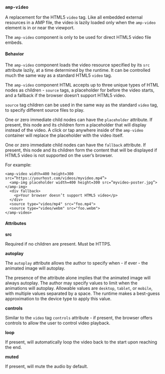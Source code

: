 <!---
Copyright 2015 The AMP HTML Authors. All Rights Reserved.

Licensed under the Apache License, Version 2.0 (the "License");
you may not use this file except in compliance with the License.
You may obtain a copy of the License at

      http://www.apache.org/licenses/LICENSE-2.0

Unless required by applicable law or agreed to in writing, software
distributed under the License is distributed on an "AS-IS" BASIS,
WITHOUT WARRANTIES OR CONDITIONS OF ANY KIND, either express or implied.
See the License for the specific language governing permissions and
limitations under the License.
-->

### <a name=”amp-video”></a> `amp-video`

A replacement for the HTML5 `video` tag. Like all embedded external resources in a AMP file, the video is lazily loaded only when the `amp-video` element is in or near the viewport.

The `amp-video` component is only to be used for direct HTML5 video file embeds.

#### Behavior

The `amp-video` component loads the video resource specified by its `src` attribute lazily, at a time determined by the runtime. It can be controlled much the same way as a standard HTML5 `video` tag.

The `amp-video` component HTML accepts up to three unique types of HTML nodes as children - `source` tags, a placeholder for before the video starts, and a fallback if the browser doesn’t support HTML5 video.

`source` tag children can be used in the same way as the standard `video` tag, to specify different source files to play.

One or zero immediate child nodes can have the `placeholder` attribute. If present, this node and its children form a placeholder that will display instead of the video. A click or tap anywhere inside of the `amp-video` container will replace the placeholder with the video itself.

One or zero immediate child nodes can have the `fallback` attribute. If present, this node and its children form the content that will be displayed if HTML5 video is not supported on the user’s browser.

For example:

    <amp-video width=400 height=300 src=”https://yourhost.com/videos/myvideo.mp4”>
      <amp-img placeholder width=400 height=300 src=”myvideo-poster.jpg”></amp-img>
      <div fallback>
        <p>Your browser doesn’t support HTML5 video</p>
      </div>
      <source type="video/mp4" src="foo.mp4">
      <source type="video/webm" src="foo.webm">
    </amp-video>

#### Attributes

**src**

Required if no <source> children are present. Must be HTTPS.

**autoplay**

The `autoplay` attribute allows the author to specify when - if ever - the animated image will autoplay.

The presence of the attribute alone implies that the animated image will always autoplay. The author may specify values to limit when the animations will autoplay. Allowable values are `desktop`, `tablet`, or `mobile`, with multiple values separated by a space. The runtime makes a best-guess approximation to the device type to apply this value.

**controls**

Similar to the `video` tag `controls` attribute - if present, the browser offers controls to allow the user to control video playback.

**loop**

If present, will automatically loop the video back to the start upon reaching the end.

**muted**

If present, will mute the audio by default.
